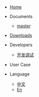 * [Home](/en-US/introduce.md)

* Documents
    * [master](/en-US/introduce.md)
  
* [Downloads](/zh-CN/quick_start/download.md)

* Developers
  * [开发调试](/zh-CN/developer-guide/debug.md)
  
* User Case

* Language
  * [中文](/)
  * [En](/en-US/)
    